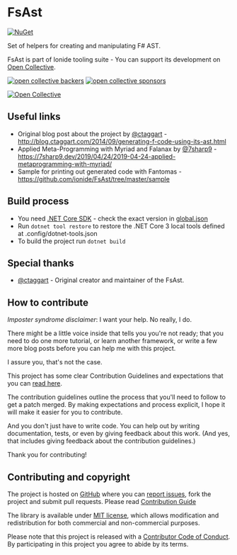 # FsAst

[![NuGet](https://img.shields.io/nuget/v/FsAst.svg)](https://www.nuget.org/packages/FsAst/)

Set of helpers for creating and manipulating F# AST.

FsAst is part of Ionide tooling suite - You can support its development on [Open Collective](https://opencollective.com/ionide).

[![open collective backers](https://img.shields.io/opencollective/backers/ionide.svg?color=blue)](https://opencollective.com/ionide)
[![open collective sponsors](https://img.shields.io/opencollective/sponsors/ionide.svg?color=blue)](https://opencollective.com/ionide)

[![Open Collective](https://opencollective.com/ionide/donate/button.png?color=blue)](https://opencollective.com/ionide)

## Useful links

* Original blog post about the project by [@ctaggart](https://github.com/ctaggart) - http://blog.ctaggart.com/2014/09/generating-f-code-using-its-ast.html
* Applied Meta-Programming with Myriad and Falanax by [@7sharp9](https://github.com/7sharp9)  - https://7sharp9.dev/2019/04/24/2019-04-24-applied-metaprogramming-with-myriad/
* Sample for printing out generated code with Fantomas - https://github.com/ionide/FsAst/tree/master/sample

## Build process

 * You need [.NET Core SDK](https://dotnet.microsoft.com/download/dotnet-core/) - check the exact version in [global.json](global.json)
 * Run `dotnet tool restore` to restore the .NET Core 3 local tools defined at .config/dotnet-tools.json
 * To build the project run `dotnet build`

## Special thanks

* [@ctaggart](https://github.com/ctaggart) - Original creator and maintainer of the FsAst.


## How to contribute

*Imposter syndrome disclaimer*: I want your help. No really, I do.

There might be a little voice inside that tells you you're not ready; that you need to do one more tutorial, or learn another framework, or write a few more blog posts before you can help me with this project.

I assure you, that's not the case.

This project has some clear Contribution Guidelines and expectations that you can [read here](https://github.com/Ionide/FsAst/blob/master/CONTRIBUTING.md).

The contribution guidelines outline the process that you'll need to follow to get a patch merged. By making expectations and process explicit, I hope it will make it easier for you to contribute.

And you don't just have to write code. You can help out by writing documentation, tests, or even by giving feedback about this work. (And yes, that includes giving feedback about the contribution guidelines.)

Thank you for contributing!


## Contributing and copyright

The project is hosted on [GitHub](https://github.com/Ionide/FsAst) where you can [report issues](https://github.com/Ionide/FsAst/issues), fork
the project and submit pull requests. Please read [Contribution Guide](https://github.com/Ionide/FsAst/blob/master/CONTRIBUTING.md)

The library is available under [MIT license](https://github.com/Ionide/FsAst/blob/master/LICENSE.md), which allows modification and redistribution for both commercial and non-commercial purposes.

Please note that this project is released with a [Contributor Code of Conduct](CODE_OF_CONDUCT.md). By participating in this project you agree to abide by its terms.